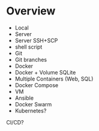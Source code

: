 # Overview
- Local
- Server 
- Server SSH+SCP
- shell script
- Git 
- Git branches
- Docker
- Docker + Volume SQLite
- Multiple Containers (Web, SQL)
- Docker Compose
- VM
- Ansible
- Docker Swarm
- Kubernetes?

CI/CD?
